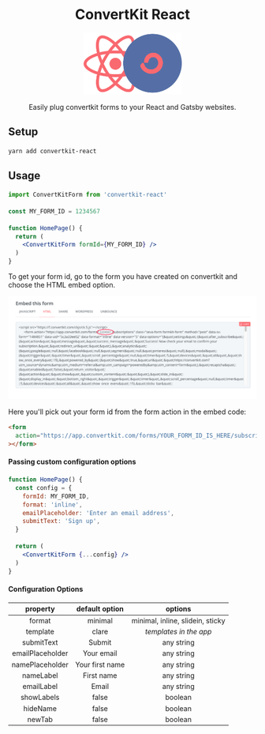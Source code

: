 <div align="center">
  <h1>ConvertKit React</h1>
  <img src="https://raw.githubusercontent.com/ConvertKit/convertkit-react/main/static/convertKit-react.png" alt="ConvertKit React Logo" width="200" />
  <p>Easily plug convertkit forms to your React and Gatsby websites.</p>
</div>

## Setup

```sh
yarn add convertkit-react
```

## Usage

```jsx
import ConvertKitForm from 'convertkit-react'

const MY_FORM_ID = 1234567

function HomePage() {
  return (
    <ConvertKitForm formId={MY_FORM_ID} />
  )
}
```

To get your form id, go to the form you have created on convertkit and choose the HTML embed option.

![form embed screenshot](https://raw.githubusercontent.com/ConvertKit/convertkit-react/main/static/embed-screenshot.png)

Here you'll pick out your form id from the form action in the embed code:

```html
<form
  action="https://app.convertkit.com/forms/YOUR_FORM_ID_IS_HERE/subscriptions"
></form>
```

#### Passing custom configuration options

```jsx
function HomePage() {
  const config = {
    formId: MY_FORM_ID,
    format: 'inline',
    emailPlaceholder: 'Enter an email address',
    submitText: 'Sign up',
  }

  return (
    <ConvertKitForm {...config} />
  )
}
```

#### Configuration Options

|   **property**  |   **default option**  |   **options**   |
| :-------------: | :--------------: | :------------------: |
|   format   |   minimal   | minimal, inline, slidein, sticky |
|     template    |      clare       | _templates in the app_ |
|    submitText   |     Submit       |     any string       |
| emailPlaceholder |    Your email   |     any string       |
| namePlaceholder |  Your first name |     any string       |
|    nameLabel    |     First name   |     any string       |
|    emailLabel   |       Email      |     any string       |
|    showLabels   |       false      |     boolean          |
|     hideName    |       false      |     boolean          |
|     newTab      |       false      |     boolean          |
